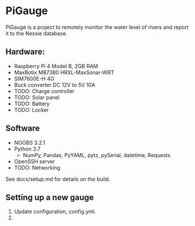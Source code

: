 # PiGauge
PiGauge is a project to remotely monitor the water level of rivers and report it to the Nessie database. 


## Hardware:
- Raspberry Pi 4 Model B, 2GB RAM
- MaxBotix MB7380 HRXL-MaxSonar-WRT
- SIM7600E-H 4G
- Buck converter DC 12V to 5V 10A
- TODO: Charge controller
- TODO: Solar panel
- TODO: Battery
- TODO: Locker


## Software
- NOOBS 3.2.1
- Python 3.7
	- NumPy, Pandas, PyYAML, pytz, pySerial, datetime, Requests
- OpenSSH server
- TODO: Networking

See docs/setup.md for details on the build.


## Setting up a new gauge
1. Update configuration, config.yml.
2. 